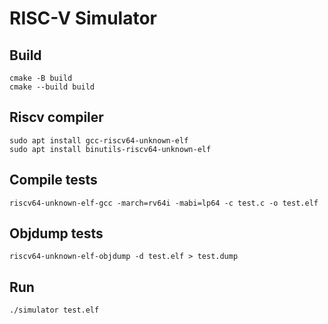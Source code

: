 # RISC-V Simulator

## Build
````
cmake -B build
cmake --build build
````

## Riscv compiler
```
sudo apt install gcc-riscv64-unknown-elf
sudo apt install binutils-riscv64-unknown-elf
```

## Compile tests
````
riscv64-unknown-elf-gcc -march=rv64i -mabi=lp64 -c test.c -o test.elf
````


## Objdump tests
````
riscv64-unknown-elf-objdump -d test.elf > test.dump
````

## Run
````
./simulator test.elf
````